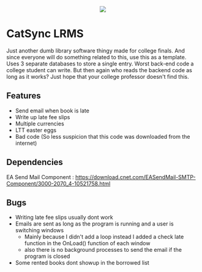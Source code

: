 <p align="center">
    <img src="https://i.imgur.com/RMuc1ki.png">
</p>

# CatSync LRMS
Just another dumb library software thingy made for college finals. And since everyone will do something related to this, use this as a template. Uses 3 separate databases to store a single entry. Worst back-end code a college student can write. But then again who reads the backend code as long as it works? Just hope that your college professor doesn't find this.

## Features
- Send email when book is late
- Write up late fee slips
- Multiple currencies
- LTT easter eggs
- Bad code (So less suspicion that this code was downloaded from the internet)

## Dependencies
EA Send Mail Component : https://download.cnet.com/EASendMail-SMTP-Component/3000-2070_4-10521758.html

## Bugs
- Writing late fee slips usually dont work
- Emails are sent as long as the program is running and a user is switching windows
  - Mainly because I didn't add a loop instead I added a check late function in the OnLoad() function of each window
  - also there is no background processes to send the email if the program is closed
- Some rented books dont showup in the borrowed list
